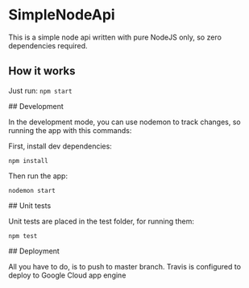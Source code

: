 # SimpleNodeApi
This is a simple node api written with pure NodeJS only, so zero dependencies required.

## How it works

Just run: `npm start`

## Development

In the development mode, you can use nodemon to track changes, so running the app with this commands:

First, install dev dependencies:

`npm install`

Then run the app:

`nodemon start`

## Unit tests

Unit tests are placed in the test folder, for running them:

`npm test`

## Deployment

All you have to do, is to push to master branch. Travis is configured to deploy to Google Cloud app engine